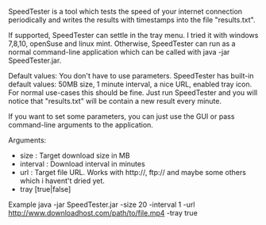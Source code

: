 SpeedTester is a tool which tests the speed of your internet connection periodically and writes the results with timestamps into the file "results.txt".


If supported, SpeedTester can settle in the tray menu. I tried it with windows 7,8,10, openSuse and linux mint.
Otherwise, SpeedTester can run as a normal command-line application which can be called with java -jar SpeedTester.jar.

Default values:
You don't have to use parameters. SpeedTester has built-in default values: 50MB size, 1 minute interval, a nice URL, enabled tray icon. For normal use-cases this should be fine. Just run SpeedTester and you will notice that "results.txt" will be contain a new result every minute.

If you want to set some parameters, you can just use the GUI or pass command-line arguments to the application.

Arguments:
- size <size>: Target download size in MB
- interval <interval>: Download interval in minutes
- url <URL>: Target file URL. Works with http://, ftp:// and maybe some others which i havent't dried yet.
- tray [true|false]

Example
java -jar SpeedTester.jar -size 20 -interval 1 -url http://www.downloadhost.com/path/to/file.mp4 -tray true
